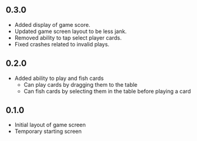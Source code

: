 ## 0.3.0
- Added display of game score.
- Updated game screen layout to be less jank.
- Removed ability to tap select player cards.
- Fixed crashes related to invalid plays.

## 0.2.0

- Added ability to play and fish cards
    - Can play cards by dragging them to the table
    - Can fish cards by selecting them in the table before playing a card

## 0.1.0

- Initial layout of game screen
- Temporary starting screen